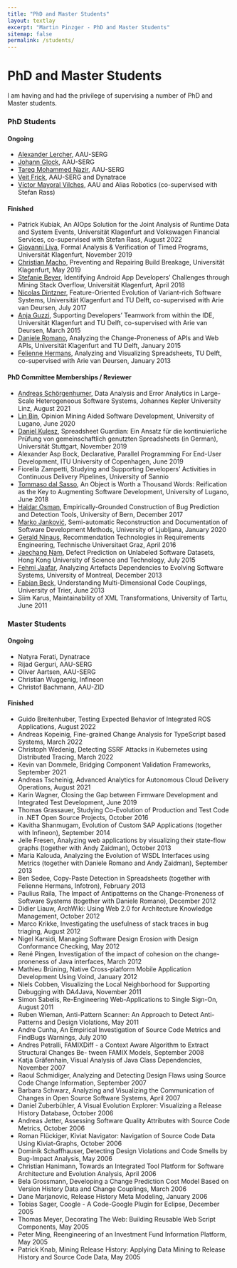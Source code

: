 ```yaml
---
title: "PhD and Master Students"
layout: textlay
excerpt: "Martin Pinzger - PhD and Master Students"
sitemap: false
permalink: /students/
---
```


# PhD and Master Students

I am having and had the privilege of supervising a number of PhD and Master students.

### PhD Students

#### Ongoing 

* [Alexander Lercher](https://www.aau.at/en/team/lercher-alexander-gerhard/), AAU-SERG
* [Johann Glock](https://www.aau.at/en/team/glock-johann/), AAU-SERG
* [Tareq Mohammed Nazir](https://www.aau.at/en/team/nazir-tareq-mohammed/), AAU-SERG
* [Veit Frick](https://www.aau.at/en/isys/serg/team/frick-veit/), AAU-SERG and Dynatrace
* [Víctor Mayoral Vilches](https://www.linkedin.com/in/vmayoral/), AAU and Alias Robotics (co-supervised with Stefan Rass)

#### Finished

* Patrick Kubiak, An AIOps Solution for the Joint Analysis of Runtime Data and System Events, Universität Klagenfurt and Volkswagen Financial Services, co-supervised with Stefan Rass, August 2022
* [Giovanni Liva](https://thisthat.github.io/), Formal Analysis & Verification of Timed Programs, Universität Klagenfurt, November 2019
* [Christian Macho](https://mitschi.github.io/), Preventing and Repairing Build Breakage, Universität Klagenfurt, May 2019
* [Stefanie Beyer](https://www.aau.at/en/isys/serg/team/beyer-stefanie/), Identifying Android App Developers’ Challenges through Mining Stack Overflow, Universität Klagenfurt, April 2018
* [Nicolas Dintzner](http://swerl.tudelft.nl/bin/view/NicolasDintzner/WebHome), Feature-Oriented Evolution of Variant-rich Software Systems, Universität Klagenfurt and TU Delft, co-supervised with Arie van Deursen, July 2017
* [Anja Guzzi](http://swerl.tudelft.nl/bin/view/Main/AnjaGuzzi), Supporting Developers’ Teamwork from within the IDE, Universität Klagenfurt and TU Delft, co-supervised with Arie van Deursen, March 2015
* [Daniele Romano](http://swerl.tudelft.nl/bin/view/DanieleRomano/WebHome), Analyzing the Change-Proneness of APIs and Web APIs, Universität Klagenfurt and TU Delft, January 2015
* [Felienne Hermans](http://www.felienne.com/), Analyzing and Visualizing Spreadsheets, TU Delft, co-supervised with Arie van Deursen, January 2013

#### PhD Committee Memberships / Reviewer
* [Andreas Schörgenhumer](http://mevss.jku.at/?page_id=1647), Data Analysis and Error Analytics in Large-Scale Heterogeneous Software Systems, Johannes Kepler University Linz, August 2021
* [Lin Bin](https://www.inf.usi.ch/phd/lin/index.html), Opinion Mining Aided Software Development, University of Lugano, June 2020
* [Daniel Kulesz](https://www.iste.uni-stuttgart.de/institute/team/Kulesz/), Spreadsheet Guardian: Ein Ansatz für die kontinuierliche Prüfung von gemeinschaftlich genutzten Spreadsheets (in German), Universität Stuttgart, November 2019
* Alexander Asp Bock, Declarative, Parallel Programming For End-User Development, ITU University of Copenhagen, June 2019
* Fiorella Zampetti, Studying and Supporting Developers’ Activities in Continuous Delivery Pipelines, University of Sannio
* [Tommaso dal Sasso](http://www.inf.usi.ch/phd/dalsat/), An Object is Worth a Thousand Words: Reification as the Key to Augmenting Software Development, University of Lugano, June 2018
* [Haidar Osman](http://scg.unibe.ch/staff/Osman), Empirically-Grounded Construction of Bug Prediction and Detection Tools, University of Bern, December 2017
* [Marko Janković](http://si.linkedin.com/in/markojm), Semi-automatic Reconstruction and Documentation of Software Development Methods, University of Ljubljana, January 2020
* [Gerald Ninaus](http://www.iitf.at/ueber-uns/team/gerald-ninaus/), Recommendation Technologies in Requirements Engineering, Technische Universitaet Graz, April 2016
* [Jaechang Nam](http://www.cse.ust.hk/~jcnam/), Defect Prediction on Unlabeled Software Datasets, Hong Kong University of Science and Technology, July 2015
* [Fehmi Jaafar](https://sites.google.com/site/fehmijaafar/), Analyzing Artefacts Dependencies to Evolving Software Systems, University of Montreal, December 2013
* [Fabian Beck](https://www.vis.wiwi.uni-due.de/en/team/fabian-beck/), Understanding Multi-Dimensional Code Couplings, University of Trier, June 2013
* Siim Karus, Maintainability of XML Transformations, University of Tartu, June 2011

### Master Students

#### Ongoing

* Natyra Ferati, Dynatrace
* Rijad Gerguri, AAU-SERG
* Oliver Aartsen, AAU-SERG
* Christian Wuggenig, Infineon
* Christof Bachmann, AAU-ZID

#### Finished

* Guido Breitenhuber, Testing Expected Behavior of Integrated ROS Applications, August 2022
* Andreas Kopeinig, Fine-grained Change Analysis for TypeScript based Systems, March 2022
* Christoph Wedenig, Detecting SSRF Attacks in Kubernetes using Distributed Tracing, March 2022
* Kevin van Dommele, Bridging Component Validation Frameworks, September 2021
* Andreas Tscheinig, Advanced Analytics for Autonomous Cloud Delivery Operations, August 2021
* Karin Wagner, Closing the Gap between Firmware Development and Integrated Test Development, June 2019
* Thomas Grassauer, Studying Co-Evolution of Production and Test Code in .NET Open Source Projects, October 2016
* Kavitha Shanmugam, Evolution of Custom SAP Applications (together with Infineon), September 2014
* Jelle Fresen, Analyzing web applications by visualizing their state-flow graphs (together with Andy Zaidman), October 2013
* Maria Kalouda, Analyzing the Evolution of WSDL Interfaces using Metrics (together with Daniele Romano and Andy Zaidman), September 2013
* Ben Sedee, Copy-Paste Detection in Spreadsheets (together with Felienne Hermans, Infotron), February 2013
* Paulius Raila, The Impact of Antipatterns on the Change-Proneness of Software Systems (together with Daniele Romano), December 2012
* Didier Liauw, ArchWiki: Using Web 2.0 for Architecture Knowledge Management, October 2012
* Marco Krikke, Investigating the usefulness of stack traces in bug triaging, August 2012
* Nigel Karsidi, Managing Software Design Erosion with Design Conformance Checking, May 2012
* René Pingen, Investigation of the impact of cohesion on the change-proneness of Java interfaces, March 2012
* Mathieu Brüning, Native Cross-platform Mobile Application Development Using Voind, January 2012
* Niels Cobben, Visualizing the Local Neighborhood for Supporting Debugging with DA4Java, November 2011
* Simon Sabelis, Re-Engineering Web-Applications to Single Sign-On, August 2011
* Ruben Wieman, Anti-Pattern Scanner: An Approach to Detect Anti-Patterns and Design Violations, May 2011
* Andre Cunha, An Empirical Investigation of Source Code Metrics and FindBugs Warnings, July 2010
* Andres Petralli, FAMIXDiff - a Context Aware Algorithm to Extract Structural Changes Be- tween FAMIX Models, September 2008
* Katja Gräfenhain, Visual Analysis of Java Class Dependencies, November 2007
* Raoul Schmidiger, Analyzing and Detecting Design Flaws using Source Code Change Information, September 2007
* Barbara Schwarz, Analyzing and Visualizing the Communication of Changes in Open Source Software Systems, April 2007
* Daniel Zuberbühler, A Visual Evolution Explorer: Visualizing a Release History Database, October 2006
* Andreas Jetter, Assessing Software Quality Attributes with Source Code Metrics, October 2006
* Roman Flückiger, Kiviat Navigator: Navigation of Source Code Data Using Kiviat-Graphs, October 2006
* Dominik Schaffhauser, Detecting Design Violations and Code Smells by Bug-Impact Analysis, May 2006
* Christian Hanimann, Towards an Integrated Tool Platform for Software Architecture and Evolution Analysis, April 2006
* Bela Grossmann, Developing a Change Prediction Cost Model Based on Version History Data and Change Couplings, March 2006
* Dane Marjanovic, Release History Meta Modeling, January 2006
* Tobias Sager, Coogle - A Code-Google Plugin for Eclipse, December 2005
* Thomas Meyer, Decorating The Web: Building Reusable Web Script Components, May 2005
* Peter Ming, Reengineering of an Investment Fund Information Platform, May 2005
* Patrick Knab, Mining Release History: Applying Data Mining to Release History and Source Code Data, May 2005
